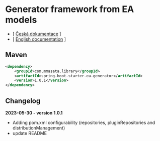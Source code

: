 # Generator framework from EA models

- [ [Česká dokumentace](docs/README_CS.md) ]
- [ [English documentation](docs/README_EN.md) ]


## Maven
```xml
<dependency>
    <groupId>com.mmasata.library</groupId>
    <artifactId>spring-boot-starter-ea-generator</artifactId>
    <version>1.0.1</version>
</dependency>
```

## Changelog

**2023-05-30 - version 1.0.1**
- Adding pom.xml configurability (repositories, pluginRepositories and distributionManagement)
- update README